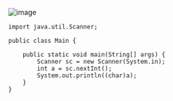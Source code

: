 ![image](https://user-images.githubusercontent.com/58898466/152950038-1fb4d466-167e-455e-bc0e-6de82d093503.png)
~~~
import java.util.Scanner;

public class Main {

	public static void main(String[] args) {
		Scanner sc = new Scanner(System.in);
		int a = sc.nextInt();
		System.out.println((char)a);
	}
}
~~~
